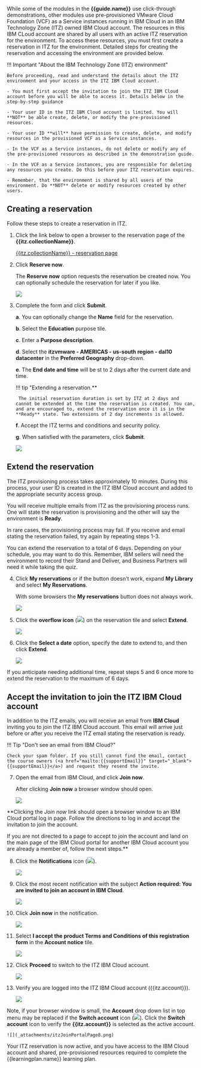 While some of the modules in the **{{guide.name}}** use click-through demonstrations, other modules use pre-provisioned VMware Cloud Foundation (VCF) as a Service instances running in IBM Cloud in an IBM Technology Zone (ITZ) owned IBM Cloud account. The resources in this IBM CLoud account are shared by all users with an active ITZ reservation for the environment. To access these resources, you must first create a reservation in ITZ for the environment. Detailed steps for creating the reservation and accessing the environment are provided below.

!!! Important "About the IBM Technology Zone (ITZ) environment"

    Before proceeding, read and understand the details about the ITZ environment and your access in the ITZ IBM Cloud account.

    - You must first accept the invitation to join the ITZ IBM Cloud account before you will be able to access it. Details below in the step-by-step guidance
    
    - Your user ID in the ITZ IBM Cloud account is limited. You will **NOT** be able create, delete, or modify the pre-provisioned resources.
    
    - Your user ID **will** have permission to create, delete, and modify resources in the provisioned VCF as a Service instances. 
    
    - In the VCF as a Service instances, do not delete or modify any of the pre-provisioned resources as described in the demonstration guide.
    
    - In the VCF as a Service instances, you are responsible for deleting any resources you create. Do this before your ITZ reservation expires.
    
    - Remember, that the environment is shared by all users of the environment. Do **NOT** delete or modify resources created by other users.
  
## Creating a reservation
Follow these steps to create a reservation in ITZ.

1. Click the link below to open a browser to the reservation page of the **{{itz.collectionName}}**.

    <a href="{{itz.environment}}" target="_blank">{{itz.collectionName}} - reservation page</a>

2. Click **Reserve now**.

    The **Reserve now** option requests the reservation be created now. You can optionally schedule the reservation for later if you like.

    ![](_attachments/itzRSVPReserveNow.png)

3. Complete the form and click **Submit**.

    **a**. You can optionally change the **Name** field for the reservation.

    **b**. Select the **Education** purpose tile.

    **c**. Enter a **Purpose description**.

    **d**. Select the **itzvmware - AMERICAS - us-south region - dal10 datacenter** in the **Preferred Geography** drop-down.

    **e**. The **End date and time** will be st to 2 days after the current date and time.

    !!! tip "Extending a reservation.**

        The initial reservation duration is set by ITZ at 2 days and cannot be extended at the time the reservation is created. You can, and are encouraged to, extend the reservation once it is in the **Ready** state. Two extensions of 2 day increments is allowed.

    **f**. Accept the ITZ terms and conditions and security policy.

    **g**. When satisfied with the parameters, click **Submit**.

    ![](_attachments/itzRSVPReservationPage.png)

## Extend the reservation
The ITZ provisioning process takes approximately 10 minutes. During this process, your user ID is created in the ITZ IBM Cloud account and added to the appropriate security access group. 

You will receive multiple emails from ITZ as the provisioning process runs. One will state the reservation is provisioning and the other will say the environment is **Ready**. 

In rare cases, the provisioning process may fail. If you receive and email stating the reservation failed, try again by repeating steps 1-3.

You can extend the reservation to a total of 6 days. Depending on your schedule, you may want to do this. Remember, IBM sellers will need the environment to record their Stand and Deliver, and Business Partners will need it while taking the quiz.

4. Click **My reservations** or if the button doesn't work, expand **My Library** and select **My Reservations**.

    With some browsers the **My reservations** button does not always work.

    ![](_attachments/itzMyReservations.png)

5. Click the **overflow icon** (![](_attachments/overflowIcon.png)) on the reservation tile and select **Extend**.

    ![](_attachments/itzExtendMenu.png)

6. Click the **Select a date** option, specify the date to extend to, and then click **Extend**.

    ![](_attachments/itzExtendRsvp.png)

If you anticipate needing additional time, repeat steps 5 and 6 once more to extend the reservation to the maximum of 6 days.

## Accept the invitation to join the ITZ IBM Cloud account
In addition to the ITZ emails, you will receive an email from **IBM Cloud** inviting you to join the ITZ IBM Cloud account. This email will arrive just before or after you receive the ITZ email stating the reservation is ready.

!!! Tip "Don't see an email from IBM Cloud?"

    Check your spam folder. If you still cannot find the email, contact the course owners (<a href="mailto:{{supportEmail}}" target="_blank">{{supportEmail}}</a>) and request they resend the invite.

7. Open the email from IBM Cloud, and click **Join now**.

    After clicking **Join now** a browser window should open.

    ![](_attachments/itzJoinEmail.png)

**Clicking the *Join now* link should open a browser window to an IBM Cloud portal log in page. Follow the directions to log in and accept the invitation to join the account.

If you are not directed to a page to accept to join the account and land on the main page of the IBM Cloud portal for another IBM Cloud account you are already a member of, follow the next steps.**

8. Click the **Notifications** icon (![](_attachments/itzJoinNotificationsIcon.png)).

    ![](_attachments/itzJoinPortalPage1.png)

9.  Click the most recent notification with the subject **Action required: You are invited to join an account in IBM Cloud**.

    ![](_attachments/itzJoinPortalPage2.png)

10. Click **Join now** in the notification.

    ![](_attachments/itzJoinPortalPage3.png)

11. Select **I accept the product Terms and Conditions of this registration form** in the **Account notice** tile.

    ![](_attachments/itzJoinPortalPage4.png)

12. Click **Proceed** to switch to the ITZ IBM Cloud account.

    ![](_attachments/itzJoinPortalPage5.png)

13. Verify you are logged into the ITZ IBM Cloud account ({{itz.account}}).

    ![](_attachments/itzJoinPortalPage7.png)

Note, if your browser window is small, the **Account** drop down list in top menu may be replaced if the **Switch account** icon (![](_attachments/switchAccountIcon.png)). Click the **Switch account** icon to verify the **{{itz.account}}** is selected as the active account.

    ![](_attachments/itzJoinPortalPage8.png)

Your ITZ reservation is now active, and you have access to the IBM Cloud account and shared, pre-provisioned resources required to complete the {{learningplan.name}} learning plan.